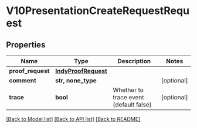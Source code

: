 # V10PresentationCreateRequestRequest


## Properties
Name | Type | Description | Notes
------------ | ------------- | ------------- | -------------
**proof_request** | [**IndyProofRequest**](IndyProofRequest.md) |  | 
**comment** | **str, none_type** |  | [optional] 
**trace** | **bool** | Whether to trace event (default false) | [optional] 

[[Back to Model list]](../README.md#documentation-for-models) [[Back to API list]](../README.md#documentation-for-api-endpoints) [[Back to README]](../README.md)


